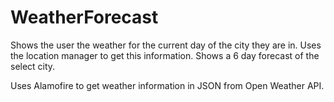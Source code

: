 # WeatherForecast
Shows the user the weather for the current day of the city they are in. Uses the location manager to get this information.
Shows a 6 day forecast of the select city.

Uses Alamofire to get weather information in JSON from Open Weather API.
